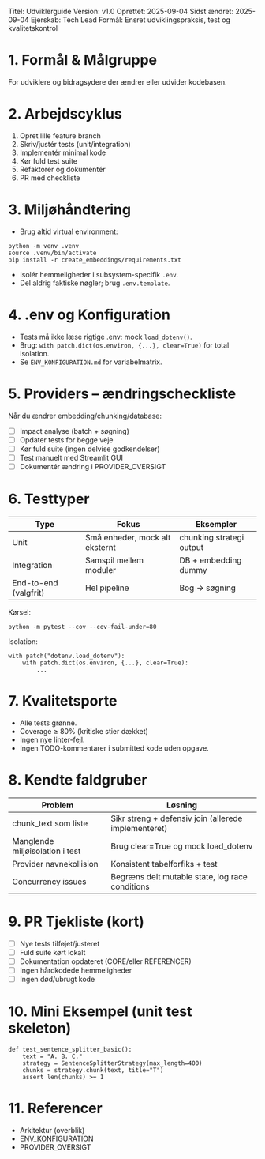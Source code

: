 Titel: Udviklerguide
Version: v1.0
Oprettet: 2025-09-04
Sidst ændret: 2025-09-04
Ejerskab: Tech Lead
Formål: Ensret udviklingspraksis, test og kvalitetskontrol

# 1. Formål & Målgruppe
For udviklere og bidragsydere der ændrer eller udvider kodebasen.

# 2. Arbejdscyklus
1. Opret lille feature branch
2. Skriv/justér tests (unit/integration)
3. Implementér minimal kode
4. Kør fuld test suite
5. Refaktorer og dokumentér
6. PR med checkliste

# 3. Miljøhåndtering
- Brug altid virtual environment:
```
python -m venv .venv
source .venv/bin/activate
pip install -r create_embeddings/requirements.txt
```
- Isolér hemmeligheder i subsystem-specifik `.env`.
- Del aldrig faktiske nøgler; brug `.env.template`.

# 4. .env og Konfiguration
- Tests må ikke læse rigtige .env: mock `load_dotenv()`.
- Brug: `with patch.dict(os.environ, {...}, clear=True)` for total isolation.
- Se `ENV_KONFIGURATION.md` for variabelmatrix.

# 5. Providers – ændringscheckliste
Når du ændrer embedding/chunking/database:
- [ ] Impact analyse (batch + søgning)
- [ ] Opdater tests for begge veje
- [ ] Kør fuld suite (ingen delvise godkendelser)
- [ ] Test manuelt med Streamlit GUI
- [ ] Dokumentér ændring i PROVIDER_OVERSIGT

# 6. Testtyper
| Type | Fokus | Eksempler |
|------|-------|-----------|
| Unit | Små enheder, mock alt eksternt | chunking strategi output |
| Integration | Samspil mellem moduler | DB + embedding dummy |
| End-to-end (valgfrit) | Hel pipeline | Bog → søgning |

Kørsel:
```
python -m pytest --cov --cov-fail-under=80
```

Isolation:
```
with patch("dotenv.load_dotenv"):
    with patch.dict(os.environ, {...}, clear=True):
        ...
```

# 7. Kvalitetsporte
- Alle tests grønne.
- Coverage ≥ 80% (kritiske stier dækket)
- Ingen nye linter-fejl.
- Ingen TODO-kommentarer i submitted kode uden opgave.

# 8. Kendte faldgruber
| Problem | Løsning |
|---------|---------|
| chunk_text som liste | Sikr streng + defensiv join (allerede implementeret) |
| Manglende miljøisolation i test | Brug clear=True og mock load_dotenv |
| Provider navnekollision | Konsistent tabelforfiks + test |
| Concurrency issues | Begræns delt mutable state, log race conditions |

# 9. PR Tjekliste (kort)
- [ ] Nye tests tilføjet/justeret
- [ ] Fuld suite kørt lokalt
- [ ] Dokumentation opdateret (CORE/eller REFERENCER)
- [ ] Ingen hårdkodede hemmeligheder
- [ ] Ingen død/ubrugt kode

# 10. Mini Eksempel (unit test skeleton)
```
def test_sentence_splitter_basic():
    text = "A. B. C."
    strategy = SentenceSplitterStrategy(max_length=400)
    chunks = strategy.chunk(text, title="T")
    assert len(chunks) >= 1
```

# 11. Referencer
- Arkitektur (overblik)
- ENV_KONFIGURATION
- PROVIDER_OVERSIGT
